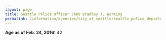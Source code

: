 ```yaml
---
layout: page
title: Seattle Police Officer 7608 Bradley T. Working
permalink: /information/agencies/city_of_seattle/seattle_police_department/copbook/7608/
---
```


**Age as of Feb. 24, 2016:** 42
